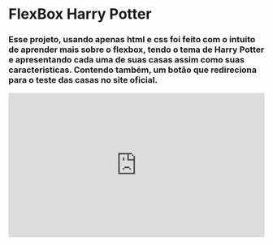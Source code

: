 <h1> FlexBox Harry Potter </h1>

<h3> Esse projeto, usando apenas html e css foi feito com o intuito de aprender mais sobre o flexbox, tendo o tema de Harry Potter e apresentando cada uma de suas casas assim como suas caracteristicas. Contendo também, um botão que redireciona para o teste das casas no site oficial. </h3>

<div style="position: relative; padding-bottom: 56.25%; height: 0;"><iframe src="https://www.loom.com/embed/201ef6c7b42d42acbbf5290e4ce4e8f7" frameborder="0" webkitallowfullscreen mozallowfullscreen allowfullscreen style="position: absolute; top: 0; left: 0; width: 100%; height: 100%;"></iframe></div>

